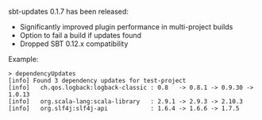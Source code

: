 sbt-updates 0.1.7 has been released:

 * Significantly improved plugin performance in multi-project builds
 * Option to fail a build if updates found
 * Dropped SBT 0.12.x compatibility

Example:

    > dependencyUpdates
    [info] Found 3 dependency updates for test-project
    [info]   ch.qos.logback:logback-classic : 0.8   -> 0.8.1 -> 0.9.30 -> 1.0.13
    [info]   org.scala-lang:scala-library   : 2.9.1 -> 2.9.3 -> 2.10.3
    [info]   org.slf4j:slf4j-api            : 1.6.4 -> 1.6.6 -> 1.7.5
